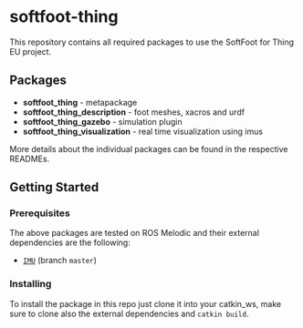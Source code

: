 # softfoot-thing

This repository contains all required packages to use the SoftFoot for Thing EU project.

## Packages

* **softfoot_thing** - metapackage
* **softfoot_thing_description** - foot meshes, xacros and urdf
* **softfoot_thing_gazebo** - simulation plugin
* **softfoot_thing_visualization** - real time visualization using imus

More details about the individual packages can be found in the respective READMEs.

## Getting Started

### Prerequisites

The above packages are tested on ROS Melodic and their external dependencies are the following:

* [`IMU`](https://github.com/NMMI/IMU) (branch `master`)

### Installing

To install the package in this repo just clone it into your catkin_ws, make sure to clone also the external dependencies and `catkin build`.
